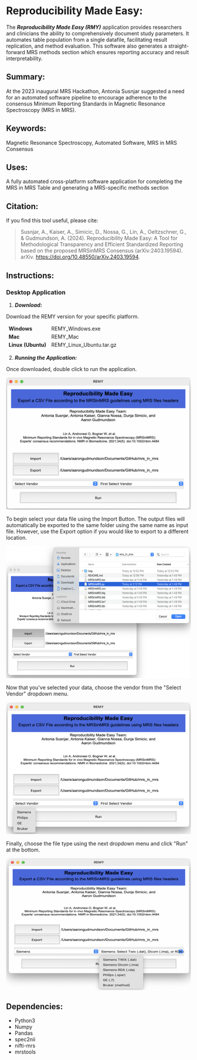 # Reproducibility Made Easy:
The ***Reproducibility Made Easy (RMY)*** application provides researchers and clinicians the ability to comprehensively document study parameters. It automates table population from a single datafile, facilitating result replication, and method evaluation. This software also generates a straight-forward MRS methods section which ensures reporting accuracy and result interpretability.

## Summary:
At the 2023 inaugural MRS Hackathon, Antonia Susnjar suggested a need for an automated software pipeline to encourage adherence to the consensus Minimum Reporting Standards in Magnetic Resonance Spectroscopy (MRS in MRS). 


## Keywords:
Magnetic Resonance Spectroscopy, Automated Software, MRS in MRS Consensus

## Uses:
A fully automated cross-platform software application for completing the MRS in MRS Table and generating a MRS-specific methods section

## Citation:
If you find this tool useful, please cite:

> Susnjar, A., Kaiser, A., Simicic, D., Nossa, G., Lin, A., Oeltzschner, G., & Gudmundson, A. (2024). Reproducibility Made Easy: A Tool for Methodological Transparency and Efficient Standardized Reporting based on the proposed MRSinMRS Consensus (arXiv:2403.19594). arXiv. https://doi.org/10.48550/arXiv.2403.19594.

<style>
    table
    {
    	border: hidden;    	
    }
    
    tr
    {
    	border: hidden;    	
    }
    
    th.nobox
    {
    	border: hidden;
    	background-color: white;    	
    }
    
    td.nobox
    {
    	border: hidden;
    	background-color: white; 
    	width: 100px;  	
    }
</style>

## Instructions:
### Desktop Application
1. ***Download:***
<div>
	<p>Download the REMY version for your specific platform.</p>
	<table>
		<tr>
			<td style="border:hidden;"><b>Windows</b></td>
			<td style="border:hidden;">REMY_Windows.exe</td>
		</tr>
		<tr>
			<td style="border:hidden;"><b>Mac</b></td>
			<td style="border:hidden;">REMY_Mac</td>
		</tr>
		<tr>
			<td style="border:hidden;"><b>Linux (Ubuntu)</b></td>
			<td style="border:hidden;">REMY_Linux_Ubuntu.tar.gz</td>
		</tr>
	</table>
</div>

2. ***Running the Application:***
<div>
	<p>Once downloaded, double click to run the application.</p>
	<img width="523" height="359" src="img/REMY_ScreenShot_01.png" alt="A figure of the REMY application">
	<p>To begin select your data file using the Import Button. The output files will automatically be exported to the same folder using the same name as input file. However, use the Export option if you would like to export to a different location.</p>
	<img width="523" height="359" src="img/REMY_ScreenShot_02.png" alt="A figure of the REMY application">
	<p>Now that you've selected your data, choose the vendor from the "Select Vendor" dropdown menu.</p>
	<img width="523" height="359" src="img/REMY_ScreenShot_03.png" alt="A figure of the REMY application">
	<p>Finally, choose the file type using the next dropdown menu and click "Run" at the bottom.</p>
	<img width="523" height="359" src="img/REMY_ScreenShot_04.png" alt="A figure of the REMY application">	
</div>

## Dependencies:
- Python3
- Numpy
- Pandas
- spec2nii
- nifti-mrs
- mrstools
